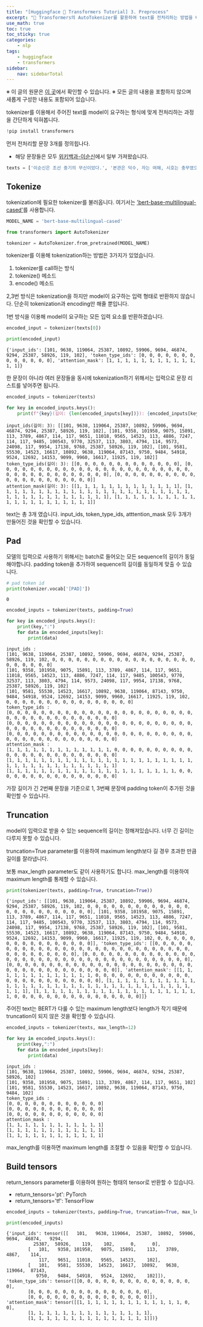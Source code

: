 ```yaml
---
title: "[Huggingface 🤗 Transformers Tutorial] 3. Preprocess"
excerpt: "🤗 Transformers의 AutoTokenizer를 활용하여 text를 전처리하는 방법을 배워봅니다."
use_math: true
toc: true
toc_sticky: true
categories:
    - nlp
tags:
    - huggingface
    - transformers
sidebar:
    nav: sidebarTotal
---
```


※ 이 글의 원문은 [이 곳](https://huggingface.co/docs/transformers/preprocessing)에서 확인할 수 있습니다.
※ 모든 글의 내용을 포함하지 않으며 새롭게 구성한 내용도 포함되어 있습니다.

tokenizer를 이용해서 주어진 text를 model이 요구하는 형식에 맞게 전처리하는 과정을 간단하게 익혀봅니다.


```python
!pip install transformers
```

먼저 전처리할 문장 3개를 정의힙나다.
* 해당 문장들은 모두 [위키백과-이순신](https://ko.wikipedia.org/wiki/%EC%9D%B4%EC%88%9C%EC%8B%A0)에서 일부 가져왔습니다.


```python
texts = ['이순신은 조선 중기의 무신이었다.', '본관은 덕수, 자는 여해, 시호는 충무였으며, 한성 출신이었다.', '옥포해전은 이순신의 첫 승전을 알리게 된 해전이다.']
```

## Tokenize

tokenization에 필요한 tokenizer를 불러옵니다. 여기서는 ['bert-base-multilingual-cased'](https://huggingface.co/bert-base-multilingual-cased)를 사용합니다.


```python
MODEL_NAME = 'bert-base-multilingual-cased'
```


```python
from transformers import AutoTokenizer

tokenizer = AutoTokenizer.from_pretrained(MODEL_NAME)
```


tokenizer를 이용해 tokenization하는 방법은 3가지가 있었습니다.

1. tokenizer를 call하는 방식
2. tokenize() 메소드
3. encode() 메소드

2,3번 방식은 tokenization을 하지만 model이 요구하는 입력 형태로 반환하지 않습니다. 단순히 tokenization과 encoding만 해줄 뿐입니다.

1번 방식을 이용해 model이 요구하는 모든 입력 요소를 반환하겠습니다.


```python
encoded_input = tokenizer(texts[0])

print(encoded_input)
```

    {'input_ids': [101, 9638, 119064, 25387, 10892, 59906, 9694, 46874, 9294, 25387, 58926, 119, 102], 'token_type_ids': [0, 0, 0, 0, 0, 0, 0, 0, 0, 0, 0, 0, 0], 'attention_mask': [1, 1, 1, 1, 1, 1, 1, 1, 1, 1, 1, 1, 1]}


한 문장이 아니라 여러 문장들을 동시에 tokenization하기 위해서는 입력으로 문장 리스트를 넣어주면 됩니다.


```python
encoded_inputs = tokenizer(texts)

for key in encoded_inputs.keys():
    print(f"{key}(길이: {len(encoded_inputs[key])}): {encoded_inputs[key]}")
```

    input_ids(길이: 3): [[101, 9638, 119064, 25387, 10892, 59906, 9694, 46874, 9294, 25387, 58926, 119, 102], [101, 9358, 101958, 9075, 15891, 113, 3789, 4867, 114, 117, 9651, 11018, 9565, 14523, 113, 4886, 7247, 114, 117, 9485, 100543, 9770, 32537, 113, 3803, 4794, 114, 9573, 24098, 117, 9954, 17138, 9768, 25387, 58926, 119, 102], [101, 9581, 55530, 14523, 16617, 10892, 9638, 119064, 87143, 9750, 9484, 54918, 9524, 12692, 14153, 9099, 9960, 16617, 11925, 119, 102]]
    token_type_ids(길이: 3): [[0, 0, 0, 0, 0, 0, 0, 0, 0, 0, 0, 0, 0], [0, 0, 0, 0, 0, 0, 0, 0, 0, 0, 0, 0, 0, 0, 0, 0, 0, 0, 0, 0, 0, 0, 0, 0, 0, 0, 0, 0, 0, 0, 0, 0, 0, 0, 0, 0, 0], [0, 0, 0, 0, 0, 0, 0, 0, 0, 0, 0, 0, 0, 0, 0, 0, 0, 0, 0, 0, 0]]
    attention_mask(길이: 3): [[1, 1, 1, 1, 1, 1, 1, 1, 1, 1, 1, 1, 1], [1, 1, 1, 1, 1, 1, 1, 1, 1, 1, 1, 1, 1, 1, 1, 1, 1, 1, 1, 1, 1, 1, 1, 1, 1, 1, 1, 1, 1, 1, 1, 1, 1, 1, 1, 1, 1], [1, 1, 1, 1, 1, 1, 1, 1, 1, 1, 1, 1, 1, 1, 1, 1, 1, 1, 1, 1, 1]]


text는 총 3개 였습니다. input_ids, token_type_ids, atttention_mask 모두 3개가 만들어진 것을 확인할 수 있습니다.

## Pad

모델의 입력으로 사용하기 위해서는 batch로 들어오는 모든 sequence의 길이가 동일해야합니다. padding token을 추가하여 sequence의 길이를 동일하게 맞출 수 있습니다.


```python
# pad token id
print(tokenizer.vocab['[PAD]'])
```

    0



```python
encoded_inputs = tokenizer(texts, padding=True)

for key in encoded_inputs.keys():
    print(key,":")
    for data in encoded_inputs[key]:
        print(data)
```

    input_ids :
    [101, 9638, 119064, 25387, 10892, 59906, 9694, 46874, 9294, 25387, 58926, 119, 102, 0, 0, 0, 0, 0, 0, 0, 0, 0, 0, 0, 0, 0, 0, 0, 0, 0, 0, 0, 0, 0, 0, 0, 0]
    [101, 9358, 101958, 9075, 15891, 113, 3789, 4867, 114, 117, 9651, 11018, 9565, 14523, 113, 4886, 7247, 114, 117, 9485, 100543, 9770, 32537, 113, 3803, 4794, 114, 9573, 24098, 117, 9954, 17138, 9768, 25387, 58926, 119, 102]
    [101, 9581, 55530, 14523, 16617, 10892, 9638, 119064, 87143, 9750, 9484, 54918, 9524, 12692, 14153, 9099, 9960, 16617, 11925, 119, 102, 0, 0, 0, 0, 0, 0, 0, 0, 0, 0, 0, 0, 0, 0, 0, 0]
    token_type_ids :
    [0, 0, 0, 0, 0, 0, 0, 0, 0, 0, 0, 0, 0, 0, 0, 0, 0, 0, 0, 0, 0, 0, 0, 0, 0, 0, 0, 0, 0, 0, 0, 0, 0, 0, 0, 0, 0]
    [0, 0, 0, 0, 0, 0, 0, 0, 0, 0, 0, 0, 0, 0, 0, 0, 0, 0, 0, 0, 0, 0, 0, 0, 0, 0, 0, 0, 0, 0, 0, 0, 0, 0, 0, 0, 0]
    [0, 0, 0, 0, 0, 0, 0, 0, 0, 0, 0, 0, 0, 0, 0, 0, 0, 0, 0, 0, 0, 0, 0, 0, 0, 0, 0, 0, 0, 0, 0, 0, 0, 0, 0, 0, 0]
    attention_mask :
    [1, 1, 1, 1, 1, 1, 1, 1, 1, 1, 1, 1, 1, 0, 0, 0, 0, 0, 0, 0, 0, 0, 0, 0, 0, 0, 0, 0, 0, 0, 0, 0, 0, 0, 0, 0, 0]
    [1, 1, 1, 1, 1, 1, 1, 1, 1, 1, 1, 1, 1, 1, 1, 1, 1, 1, 1, 1, 1, 1, 1, 1, 1, 1, 1, 1, 1, 1, 1, 1, 1, 1, 1, 1, 1]
    [1, 1, 1, 1, 1, 1, 1, 1, 1, 1, 1, 1, 1, 1, 1, 1, 1, 1, 1, 1, 1, 0, 0, 0, 0, 0, 0, 0, 0, 0, 0, 0, 0, 0, 0, 0, 0]


가장 길이가 긴 2번째 문장을 기준으로 1, 3번째 문장에 padding token이 추가된 것을 확인할 수 있습니다.

## Truncation

model이 입력으로 받을 수 있는 sequence의 길이는 정해져있습니다. 너무 긴 길이는 다루지 못할 수 있습니다.

truncation=True parameter를 이용하여 maximum length보다 길 경우 초과한 만큼 길이를 잘라냅니다.

보통 max_length parameter도 같이 사용하기도 합니다. max_length를 이용하여 maximum length를 통제할 수 있습니다.


```python
print(tokenizer(texts, padding=True, truncation=True))
```

    {'input_ids': [[101, 9638, 119064, 25387, 10892, 59906, 9694, 46874, 9294, 25387, 58926, 119, 102, 0, 0, 0, 0, 0, 0, 0, 0, 0, 0, 0, 0, 0, 0, 0, 0, 0, 0, 0, 0, 0, 0, 0, 0], [101, 9358, 101958, 9075, 15891, 113, 3789, 4867, 114, 117, 9651, 11018, 9565, 14523, 113, 4886, 7247, 114, 117, 9485, 100543, 9770, 32537, 113, 3803, 4794, 114, 9573, 24098, 117, 9954, 17138, 9768, 25387, 58926, 119, 102], [101, 9581, 55530, 14523, 16617, 10892, 9638, 119064, 87143, 9750, 9484, 54918, 9524, 12692, 14153, 9099, 9960, 16617, 11925, 119, 102, 0, 0, 0, 0, 0, 0, 0, 0, 0, 0, 0, 0, 0, 0, 0, 0]], 'token_type_ids': [[0, 0, 0, 0, 0, 0, 0, 0, 0, 0, 0, 0, 0, 0, 0, 0, 0, 0, 0, 0, 0, 0, 0, 0, 0, 0, 0, 0, 0, 0, 0, 0, 0, 0, 0, 0, 0], [0, 0, 0, 0, 0, 0, 0, 0, 0, 0, 0, 0, 0, 0, 0, 0, 0, 0, 0, 0, 0, 0, 0, 0, 0, 0, 0, 0, 0, 0, 0, 0, 0, 0, 0, 0, 0], [0, 0, 0, 0, 0, 0, 0, 0, 0, 0, 0, 0, 0, 0, 0, 0, 0, 0, 0, 0, 0, 0, 0, 0, 0, 0, 0, 0, 0, 0, 0, 0, 0, 0, 0, 0, 0]], 'attention_mask': [[1, 1, 1, 1, 1, 1, 1, 1, 1, 1, 1, 1, 1, 0, 0, 0, 0, 0, 0, 0, 0, 0, 0, 0, 0, 0, 0, 0, 0, 0, 0, 0, 0, 0, 0, 0, 0], [1, 1, 1, 1, 1, 1, 1, 1, 1, 1, 1, 1, 1, 1, 1, 1, 1, 1, 1, 1, 1, 1, 1, 1, 1, 1, 1, 1, 1, 1, 1, 1, 1, 1, 1, 1, 1], [1, 1, 1, 1, 1, 1, 1, 1, 1, 1, 1, 1, 1, 1, 1, 1, 1, 1, 1, 1, 1, 0, 0, 0, 0, 0, 0, 0, 0, 0, 0, 0, 0, 0, 0, 0, 0]]}


주어진 text는 BERT가 다룰 수 있는 maximum length보다 length가 작기 때문에 truncation이 되지 않은 것을 확인할 수 있습니다.


```python
encoded_inputs = tokenizer(texts, max_length=12)

for key in encoded_inputs.keys():
    print(key,":")
    for data in encoded_inputs[key]:
        print(data)
```

    input_ids :
    [101, 9638, 119064, 25387, 10892, 59906, 9694, 46874, 9294, 25387, 58926, 102]
    [101, 9358, 101958, 9075, 15891, 113, 3789, 4867, 114, 117, 9651, 102]
    [101, 9581, 55530, 14523, 16617, 10892, 9638, 119064, 87143, 9750, 9484, 102]
    token_type_ids :
    [0, 0, 0, 0, 0, 0, 0, 0, 0, 0, 0, 0]
    [0, 0, 0, 0, 0, 0, 0, 0, 0, 0, 0, 0]
    [0, 0, 0, 0, 0, 0, 0, 0, 0, 0, 0, 0]
    attention_mask :
    [1, 1, 1, 1, 1, 1, 1, 1, 1, 1, 1, 1]
    [1, 1, 1, 1, 1, 1, 1, 1, 1, 1, 1, 1]
    [1, 1, 1, 1, 1, 1, 1, 1, 1, 1, 1, 1]


max_length를 이용하면 maximum length를 조절할 수 있음을 확인할 수 있습니다.

## Build tensors

return_tensors parameter를 이용하여 원하는 형태의 tensor로 반환할 수 있습니다.
* return_tensors='pt': PyTorch
* return_tensors='tf': TensorFlow


```python
encoded_inputs = tokenizer(texts, padding=True, truncation=True, max_length=15, return_tensors='pt')

print(encoded_inputs)
```

    {'input_ids': tensor([[   101,   9638, 119064,  25387,  10892,  59906,   9694,  46874,   9294,
              25387,  58926,    119,    102,      0,      0],
            [   101,   9358, 101958,   9075,  15891,    113,   3789,   4867,    114,
                117,   9651,  11018,   9565,  14523,    102],
            [   101,   9581,  55530,  14523,  16617,  10892,   9638, 119064,  87143,
               9750,   9484,  54918,   9524,  12692,    102]]), 'token_type_ids': tensor([[0, 0, 0, 0, 0, 0, 0, 0, 0, 0, 0, 0, 0, 0, 0],
            [0, 0, 0, 0, 0, 0, 0, 0, 0, 0, 0, 0, 0, 0, 0],
            [0, 0, 0, 0, 0, 0, 0, 0, 0, 0, 0, 0, 0, 0, 0]]), 'attention_mask': tensor([[1, 1, 1, 1, 1, 1, 1, 1, 1, 1, 1, 1, 1, 0, 0],
            [1, 1, 1, 1, 1, 1, 1, 1, 1, 1, 1, 1, 1, 1, 1],
            [1, 1, 1, 1, 1, 1, 1, 1, 1, 1, 1, 1, 1, 1, 1]])}

